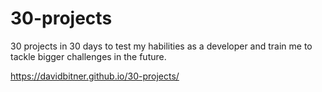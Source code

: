 # 30-projects

30 projects in 30 days to test my habilities as a developer and train me to tackle bigger challenges in the future.

https://davidbitner.github.io/30-projects/
